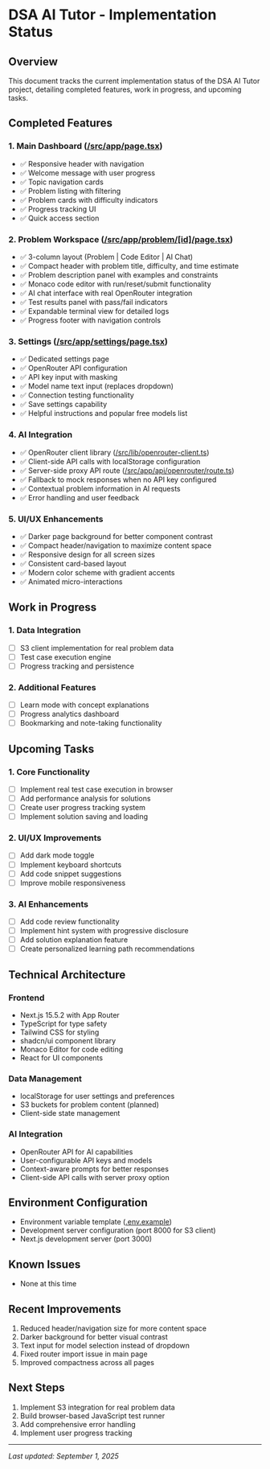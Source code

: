 # DSA AI Tutor - Implementation Status

## Overview
This document tracks the current implementation status of the DSA AI Tutor project, detailing completed features, work in progress, and upcoming tasks.

## Completed Features

### 1. Main Dashboard ([/src/app/page.tsx](file:///c:/Personal/Projects/dsa-ai-tutor/app/src/app/page.tsx))
- ✅ Responsive header with navigation
- ✅ Welcome message with user progress
- ✅ Topic navigation cards
- ✅ Problem listing with filtering
- ✅ Problem cards with difficulty indicators
- ✅ Progress tracking UI
- ✅ Quick access section

### 2. Problem Workspace ([/src/app/problem/[id]/page.tsx](file:///c:/Personal/Projects/dsa-ai-tutor/app/src/app/problem/%5Bid%5D/page.tsx))
- ✅ 3-column layout (Problem | Code Editor | AI Chat)
- ✅ Compact header with problem title, difficulty, and time estimate
- ✅ Problem description panel with examples and constraints
- ✅ Monaco code editor with run/reset/submit functionality
- ✅ AI chat interface with real OpenRouter integration
- ✅ Test results panel with pass/fail indicators
- ✅ Expandable terminal view for detailed logs
- ✅ Progress footer with navigation controls

### 3. Settings ([/src/app/settings/page.tsx](file:///c:/Personal/Projects/dsa-ai-tutor/app/src/app/settings/page.tsx))
- ✅ Dedicated settings page
- ✅ OpenRouter API configuration
- ✅ API key input with masking
- ✅ Model name text input (replaces dropdown)
- ✅ Connection testing functionality
- ✅ Save settings capability
- ✅ Helpful instructions and popular free models list

### 4. AI Integration
- ✅ OpenRouter client library ([/src/lib/openrouter-client.ts](file:///c:/Personal/Projects/dsa-ai-tutor/app/src/lib/openrouter-client.ts))
- ✅ Client-side API calls with localStorage configuration
- ✅ Server-side proxy API route ([/src/app/api/openrouter/route.ts](file:///c:/Personal/Projects/dsa-ai-tutor/app/src/app/api/openrouter/route.ts))
- ✅ Fallback to mock responses when no API key configured
- ✅ Contextual problem information in AI requests
- ✅ Error handling and user feedback

### 5. UI/UX Enhancements
- ✅ Darker page background for better component contrast
- ✅ Compact header/navigation to maximize content space
- ✅ Responsive design for all screen sizes
- ✅ Consistent card-based layout
- ✅ Modern color scheme with gradient accents
- ✅ Animated micro-interactions

## Work in Progress

### 1. Data Integration
- [ ] S3 client implementation for real problem data
- [ ] Test case execution engine
- [ ] Progress tracking and persistence

### 2. Additional Features
- [ ] Learn mode with concept explanations
- [ ] Progress analytics dashboard
- [ ] Bookmarking and note-taking functionality

## Upcoming Tasks

### 1. Core Functionality
- [ ] Implement real test case execution in browser
- [ ] Add performance analysis for solutions
- [ ] Create user progress tracking system
- [ ] Implement solution saving and loading

### 2. UI/UX Improvements
- [ ] Add dark mode toggle
- [ ] Implement keyboard shortcuts
- [ ] Add code snippet suggestions
- [ ] Improve mobile responsiveness

### 3. AI Enhancements
- [ ] Add code review functionality
- [ ] Implement hint system with progressive disclosure
- [ ] Add solution explanation feature
- [ ] Create personalized learning path recommendations

## Technical Architecture

### Frontend
- Next.js 15.5.2 with App Router
- TypeScript for type safety
- Tailwind CSS for styling
- shadcn/ui component library
- Monaco Editor for code editing
- React for UI components

### Data Management
- localStorage for user settings and preferences
- S3 buckets for problem content (planned)
- Client-side state management

### AI Integration
- OpenRouter API for AI capabilities
- User-configurable API keys and models
- Context-aware prompts for better responses
- Client-side API calls with server proxy option

## Environment Configuration
- Environment variable template ([.env.example](file:///c:/Personal/Projects/dsa-ai-tutor/app/.env.example))
- Development server configuration (port 8000 for S3 client)
- Next.js development server (port 3000)

## Known Issues
- None at this time

## Recent Improvements
1. Reduced header/navigation size for more content space
2. Darker background for better visual contrast
3. Text input for model selection instead of dropdown
4. Fixed router import issue in main page
5. Improved compactness across all pages

## Next Steps
1. Implement S3 integration for real problem data
2. Build browser-based JavaScript test runner
3. Add comprehensive error handling
4. Implement user progress tracking

---
*Last updated: September 1, 2025*